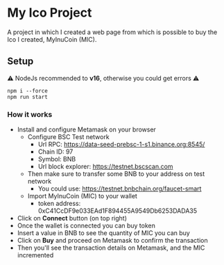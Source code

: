 # My Ico Project
A project in which I created a web page from which is possible to buy the Ico I created, MyInuCoin (MIC).

## Setup

⚠️ NodeJs recommended to **v16**, otherwise you could get errors ⚠️

```
npm i --force
npm run start
```

### How it works
- Install and configure Metamask on your browser
  - Configure BSC Test network
    - Url RPC: https://data-seed-prebsc-1-s1.binance.org:8545/
    - Chain ID: 97
    - Symbol: BNB
    - Url block explorer: https://testnet.bscscan.com
  - Then make sure to transfer some BNB to your address on test network
    - You could use: https://testnet.bnbchain.org/faucet-smart
  - Import MyInuCoin (MIC) to your wallet
    - token address: 0xC41CcDF9e033EAd1F894455A9549Db6253DADA35
- Click on **Connect** button (on top right)
- Once the wallet is connected you can buy token
- Insert a value in BNB to see the quantity of MIC you can buy
- Click on **Buy** and proceed on Metamask to confirm the transaction
- Then you'll see the transaction details on Metamask, and the MIC incremented